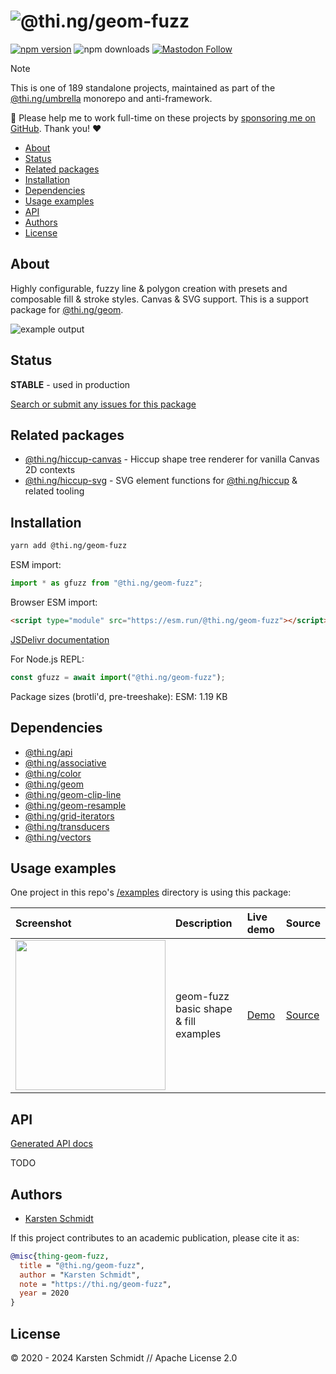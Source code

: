 <!-- This file is generated - DO NOT EDIT! -->
<!-- Please see: https://github.com/thi-ng/umbrella/blob/develop/CONTRIBUTING.md#changes-to-readme-files -->
# ![@thi.ng/geom-fuzz](https://media.thi.ng/umbrella/banners-20230807/thing-geom-fuzz.svg?45938d4b)

[![npm version](https://img.shields.io/npm/v/@thi.ng/geom-fuzz.svg)](https://www.npmjs.com/package/@thi.ng/geom-fuzz)
![npm downloads](https://img.shields.io/npm/dm/@thi.ng/geom-fuzz.svg)
[![Mastodon Follow](https://img.shields.io/mastodon/follow/109331703950160316?domain=https%3A%2F%2Fmastodon.thi.ng&style=social)](https://mastodon.thi.ng/@toxi)

> [!NOTE]
> This is one of 189 standalone projects, maintained as part
> of the [@thi.ng/umbrella](https://github.com/thi-ng/umbrella/) monorepo
> and anti-framework.
>
> 🚀 Please help me to work full-time on these projects by [sponsoring me on
> GitHub](https://github.com/sponsors/postspectacular). Thank you! ❤️

- [About](#about)
- [Status](#status)
- [Related packages](#related-packages)
- [Installation](#installation)
- [Dependencies](#dependencies)
- [Usage examples](#usage-examples)
- [API](#api)
- [Authors](#authors)
- [License](#license)

## About

Highly configurable, fuzzy line & polygon creation with presets and composable fill & stroke styles. Canvas & SVG support. This is a support package for [@thi.ng/geom](https://github.com/thi-ng/umbrella/tree/develop/packages/geom).

![example output](https://raw.githubusercontent.com/thi-ng/umbrella/develop/assets/geom/geom-fuzz.png)

## Status

**STABLE** - used in production

[Search or submit any issues for this package](https://github.com/thi-ng/umbrella/issues?q=%5Bgeom-fuzz%5D+in%3Atitle)

## Related packages

- [@thi.ng/hiccup-canvas](https://github.com/thi-ng/umbrella/tree/develop/packages/hiccup-canvas) - Hiccup shape tree renderer for vanilla Canvas 2D contexts
- [@thi.ng/hiccup-svg](https://github.com/thi-ng/umbrella/tree/develop/packages/hiccup-svg) - SVG element functions for [@thi.ng/hiccup](https://github.com/thi-ng/umbrella/tree/develop/packages/hiccup) & related tooling

## Installation

```bash
yarn add @thi.ng/geom-fuzz
```

ESM import:

```ts
import * as gfuzz from "@thi.ng/geom-fuzz";
```

Browser ESM import:

```html
<script type="module" src="https://esm.run/@thi.ng/geom-fuzz"></script>
```

[JSDelivr documentation](https://www.jsdelivr.com/)

For Node.js REPL:

```js
const gfuzz = await import("@thi.ng/geom-fuzz");
```

Package sizes (brotli'd, pre-treeshake): ESM: 1.19 KB

## Dependencies

- [@thi.ng/api](https://github.com/thi-ng/umbrella/tree/develop/packages/api)
- [@thi.ng/associative](https://github.com/thi-ng/umbrella/tree/develop/packages/associative)
- [@thi.ng/color](https://github.com/thi-ng/umbrella/tree/develop/packages/color)
- [@thi.ng/geom](https://github.com/thi-ng/umbrella/tree/develop/packages/geom)
- [@thi.ng/geom-clip-line](https://github.com/thi-ng/umbrella/tree/develop/packages/geom-clip-line)
- [@thi.ng/geom-resample](https://github.com/thi-ng/umbrella/tree/develop/packages/geom-resample)
- [@thi.ng/grid-iterators](https://github.com/thi-ng/umbrella/tree/develop/packages/grid-iterators)
- [@thi.ng/transducers](https://github.com/thi-ng/umbrella/tree/develop/packages/transducers)
- [@thi.ng/vectors](https://github.com/thi-ng/umbrella/tree/develop/packages/vectors)

## Usage examples

One project in this repo's
[/examples](https://github.com/thi-ng/umbrella/tree/develop/examples)
directory is using this package:

| Screenshot                                                                                                   | Description                           | Live demo                                              | Source                                                                              |
|:-------------------------------------------------------------------------------------------------------------|:--------------------------------------|:-------------------------------------------------------|:------------------------------------------------------------------------------------|
| <img src="https://raw.githubusercontent.com/thi-ng/umbrella/develop/assets/geom/geom-fuzz.png" width="240"/> | geom-fuzz basic shape & fill examples | [Demo](https://demo.thi.ng/umbrella/geom-fuzz-basics/) | [Source](https://github.com/thi-ng/umbrella/tree/develop/examples/geom-fuzz-basics) |

## API

[Generated API docs](https://docs.thi.ng/umbrella/geom-fuzz/)

TODO

## Authors

- [Karsten Schmidt](https://thi.ng)

If this project contributes to an academic publication, please cite it as:

```bibtex
@misc{thing-geom-fuzz,
  title = "@thi.ng/geom-fuzz",
  author = "Karsten Schmidt",
  note = "https://thi.ng/geom-fuzz",
  year = 2020
}
```

## License

&copy; 2020 - 2024 Karsten Schmidt // Apache License 2.0
